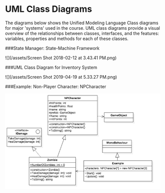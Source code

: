 # UML Class Diagrams


The diagrams below shows the Unified Modeling Language Class diagrams for major 'systems' used in the course.  UML class diagrams provide a visual overview of the relationships between classes, interfaces, and the features: variables, properties and methods for each of these classes. 
 
###State Manager: State-Machine Framework

![](/assets/Screen Shot 2018-02-12 at 3.43.41 PM.png)

###UML Class Diagram for Inventory System

![](/assets/Screen Shot 2019-04-19 at 5.33.27 PM.png)

###Example: Non-Player Character: NPCharacter

![](NPCharacterUML.png)